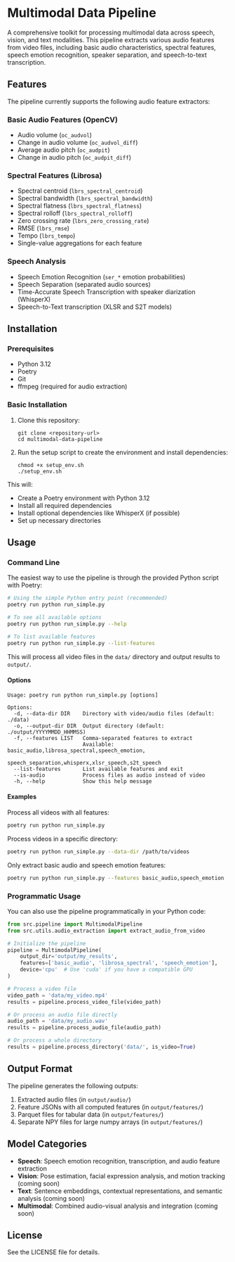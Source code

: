 # Multimodal Data Pipeline

A comprehensive toolkit for processing multimodal data across speech, vision, and text modalities. This pipeline extracts various audio features from video files, including basic audio characteristics, spectral features, speech emotion recognition, speaker separation, and speech-to-text transcription.

## Features

The pipeline currently supports the following audio feature extractors:

### Basic Audio Features (OpenCV)
- Audio volume (`oc_audvol`)
- Change in audio volume (`oc_audvol_diff`)
- Average audio pitch (`oc_audpit`)
- Change in audio pitch (`oc_audpit_diff`)

### Spectral Features (Librosa)
- Spectral centroid (`lbrs_spectral_centroid`)
- Spectral bandwidth (`lbrs_spectral_bandwidth`) 
- Spectral flatness (`lbrs_spectral_flatness`)
- Spectral rolloff (`lbrs_spectral_rolloff`)
- Zero crossing rate (`lbrs_zero_crossing_rate`)
- RMSE (`lbrs_rmse`)
- Tempo (`lbrs_tempo`)
- Single-value aggregations for each feature

### Speech Analysis
- Speech Emotion Recognition (`ser_*` emotion probabilities)
- Speech Separation (separated audio sources)
- Time-Accurate Speech Transcription with speaker diarization (WhisperX)
- Speech-to-Text transcription (XLSR and S2T models)

## Installation

### Prerequisites
- Python 3.12
- Poetry
- Git
- ffmpeg (required for audio extraction)

### Basic Installation

1. Clone this repository:
   ```
   git clone <repository-url>
   cd multimodal-data-pipeline
   ```

2. Run the setup script to create the environment and install dependencies:
   ```
   chmod +x setup_env.sh
   ./setup_env.sh
   ```

This will:
- Create a Poetry environment with Python 3.12
- Install all required dependencies
- Install optional dependencies like WhisperX (if possible)
- Set up necessary directories

## Usage

### Command Line

The easiest way to use the pipeline is through the provided Python script with Poetry:

```bash
# Using the simple Python entry point (recommended)
poetry run python run_simple.py

# To see all available options
poetry run python run_simple.py --help

# To list available features
poetry run python run_simple.py --list-features
```

This will process all video files in the `data/` directory and output results to `output/`.

#### Options

```
Usage: poetry run python run_simple.py [options]

Options:
  -d, --data-dir DIR    Directory with video/audio files (default: ./data)
  -o, --output-dir DIR  Output directory (default: ./output/YYYYMMDD_HHMMSS)
  -f, --features LIST   Comma-separated features to extract
                        Available: basic_audio,librosa_spectral,speech_emotion,
                                  speech_separation,whisperx,xlsr_speech,s2t_speech
  --list-features       List available features and exit
  --is-audio            Process files as audio instead of video
  -h, --help            Show this help message
```

#### Examples

Process all videos with all features:
```bash
poetry run python run_simple.py
```

Process videos in a specific directory:
```bash
poetry run python run_simple.py --data-dir /path/to/videos
```

Only extract basic audio and speech emotion features:
```bash
poetry run python run_simple.py --features basic_audio,speech_emotion
```

### Programmatic Usage

You can also use the pipeline programmatically in your Python code:

```python
from src.pipeline import MultimodalPipeline
from src.utils.audio_extraction import extract_audio_from_video

# Initialize the pipeline
pipeline = MultimodalPipeline(
    output_dir='output/my_results',
    features=['basic_audio', 'librosa_spectral', 'speech_emotion'],
    device='cpu'  # Use 'cuda' if you have a compatible GPU
)

# Process a video file
video_path = 'data/my_video.mp4'
results = pipeline.process_video_file(video_path)

# Or process an audio file directly
audio_path = 'data/my_audio.wav'
results = pipeline.process_audio_file(audio_path)

# Or process a whole directory
results = pipeline.process_directory('data/', is_video=True)
```

## Output Format

The pipeline generates the following outputs:

1. Extracted audio files (in `output/audio/`)
2. Feature JSONs with all computed features (in `output/features/`)
3. Parquet files for tabular data (in `output/features/`)
4. Separate NPY files for large numpy arrays (in `output/features/`)

## Model Categories

- **Speech**: Speech emotion recognition, transcription, and audio feature extraction
- **Vision**: Pose estimation, facial expression analysis, and motion tracking (coming soon)
- **Text**: Sentence embeddings, contextual representations, and semantic analysis (coming soon)
- **Multimodal**: Combined audio-visual analysis and integration (coming soon)

## License

See the LICENSE file for details.
